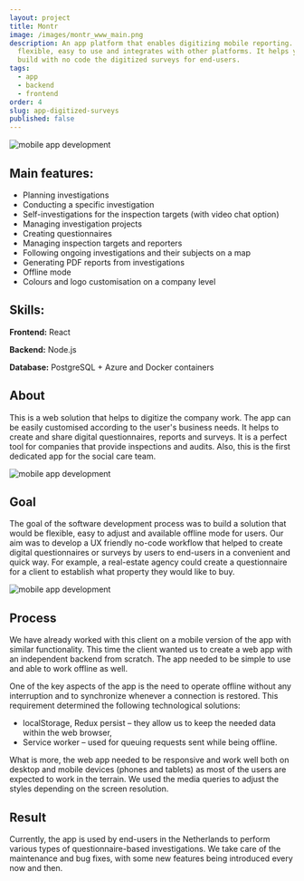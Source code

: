 ```yaml
---
layout: project
title: Montr
image: /images/montr_www_main.png
description: An app platform that enables digitizing mobile reporting. It is
  flexible, easy to use and integrates with other platforms. It helps you to
  build with no code the digitized surveys for end-users.
tags:
  - app
  - backend
  - frontend
order: 4
slug: app-digitized-surveys
published: false
---
```

![mobile app development](/images/montr_company_panel.png)

## Main features:

* Planning investigations
* Conducting a specific investigation
* Self-investigations for the inspection targets (with video chat option)
* Managing investigation projects 
* Creating questionnaires 
* Managing inspection targets and reporters
* Following ongoing investigations and their subjects on a map
* Generating PDF reports from investigations
* Offline mode
* Colours and logo customisation on a company level

## Skills:

**Frontend:** React

**Backend:** Node.js

**Database:** PostgreSQL + Azure and Docker containers

## About

This is a web solution that helps to digitize the company work. The app can be easily customised according to the user's business needs. It helps to create and share digital questionnaires, reports and surveys. It is a perfect tool for companies that provide inspections and audits. Also, this is the first dedicated app for the social care team.

![mobile app development](/images/montr_smartphone_mockup.png)

## Goal

The goal of the software development process was to build a solution that would be flexible, easy to adjust and available offline mode for users. Our aim was to develop a UX friendly no-code workflow that helped to create digital questionnaires or surveys by users to end-users in a convenient and quick way. For example, a real-estate agency could create a questionnaire for a client to establish what property they would like to buy.

![mobile app development](/images/montr_mockuppng.png)

## Process

We have already worked with this client on a mobile version of the app with similar functionality. This time the client wanted us to create a web app with an independent backend from scratch. The app needed to be simple to use and able to work offline as well.

One of the key aspects of the app is the need to operate offline without any interruption and to synchronize whenever a connection is restored. This requirement determined the following technological solutions:

* localStorage, Redux persist – they allow us to keep the needed data within the web browser,
* Service worker – used for queuing requests sent while being offline.

What is more, the web app needed to be responsive and work well both on desktop and mobile devices (phones and tablets) as most of the users are expected to work in the terrain. We used the media queries to adjust the styles depending on the screen resolution. 

## Result

Currently, the app is used by end-users in the Netherlands to perform various types of questionnaire-based investigations. We take care of the maintenance and bug fixes, with some new features being introduced every now and then.
